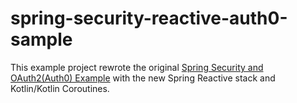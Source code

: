 # spring-security-reactive-auth0-sample

This example project rewrote the original [Spring Security  and OAuth2(Auth0) Example](https://github.com/hantsy/spring-security-auth0-sample) with the new Spring Reactive stack and Kotlin/Kotlin Coroutines.


